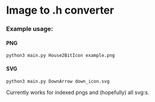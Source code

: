 # Image to .h converter

### Example usage:

#### PNG

`python3 main.py House2BitIcon example.png`

#### SVG

`python3 main.py DownArrow down_icon.svg`

Currently works for indexed pngs and (hopefully) all svg:s.